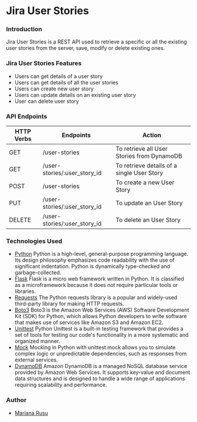 # Jira User Stories
### Introduction
Jira User Stories is a REST API used to retrieve a specific or all the existing user stories from the server, save, modify or delete existing ones.
### Jira User Stories Features
* Users can get details of a user story
* Users can get details of all the user stories
* Users can create new user story
* Users can update details on an existing user story
* User can delete user story

### API Endpoints
| HTTP Verbs | Endpoints                    | Action                                     |
|------------|------------------------------|--------------------------------------------|
| GET        | /user-stories                | To retrieve all User Stories from DynamoDB |
| GET        | /user-stories/:user_story_id | To retrieve details of a single User Story |
| POST       | /user-stories                | To create a new User Story                 |
| PUT        | /user-stories/:user_story_id | To update an User Story                    |
| DELETE     | /user-stories/:user_story_id | To delete an User Story                    |
### Technologies Used
* [Python](https://www.python.org/) Python is a high-level, general-purpose programming language. Its design philosophy emphasizes code readability with the use of significant indentation. Python is dynamically type-checked and garbage-collected. 
* [Flask](https://flask.palletsprojects.com/en/stable/) Flask is a micro web framework written in Python. It is classified as a microframework because it does not require particular tools or libraries.
* [Requests](https://pypi.org/project/requests/) The Python requests library is a popular and widely-used third-party library for making HTTP requests. 
* [Boto3](https://boto3.amazonaws.com/v1/documentation/api/latest/index.html) Boto3 is the Amazon Web Services (AWS) Software Development Kit (SDK) for Python, which allows Python developers to write software that makes use of services like Amazon S3 and Amazon EC2.
* [Unittest](https://docs.python.org/3/library/unittest.html) Python Unittest is a built-in testing framework that provides a set of tools for testing our code's functionality in a more systematic and organized manner.
* [Mock](https://docs.python.org/3/library/unittest.mock-examples.html) Mocking in Python with unittest.mock allows you to simulate complex logic or unpredictable dependencies, such as responses from external services. 
* [DynamoDB](https://docs.aws.amazon.com/amazondynamodb/latest/developerguide/GettingStartedDynamoDB.html) Amazon DynamoDB is a managed NoSQL database service provided by Amazon Web Services. It supports key-value and document data structures and is designed to handle a wide range of applications requiring scalability and performance.
### Author
* [Mariana Rusu](https://github.com/mariana-rusu)
